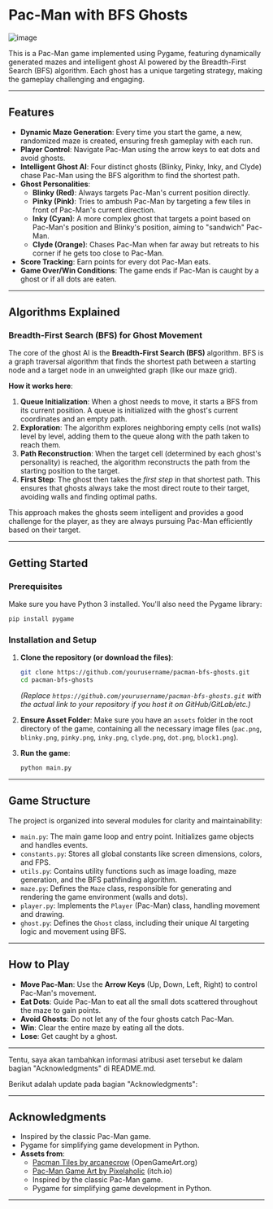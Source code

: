 # Pac-Man with BFS Ghosts

![image](https://github.com/user-attachments/assets/66d6cb76-4d6a-476d-a0be-31b1610feecd)


This is a Pac-Man game implemented using Pygame, featuring dynamically generated mazes and intelligent ghost AI powered by the Breadth-First Search (BFS) algorithm. Each ghost has a unique targeting strategy, making the gameplay challenging and engaging.

-----

## Features

  * **Dynamic Maze Generation**: Every time you start the game, a new, randomized maze is created, ensuring fresh gameplay with each run.
  * **Player Control**: Navigate Pac-Man using the arrow keys to eat dots and avoid ghosts.
  * **Intelligent Ghost AI**: Four distinct ghosts (Blinky, Pinky, Inky, and Clyde) chase Pac-Man using the BFS algorithm to find the shortest path.
  * **Ghost Personalities**:
      * **Blinky (Red)**: Always targets Pac-Man's current position directly.
      * **Pinky (Pink)**: Tries to ambush Pac-Man by targeting a few tiles in front of Pac-Man's current direction.
      * **Inky (Cyan)**: A more complex ghost that targets a point based on Pac-Man's position and Blinky's position, aiming to "sandwich" Pac-Man.
      * **Clyde (Orange)**: Chases Pac-Man when far away but retreats to his corner if he gets too close to Pac-Man.
  * **Score Tracking**: Earn points for every dot Pac-Man eats.
  * **Game Over/Win Conditions**: The game ends if Pac-Man is caught by a ghost or if all dots are eaten.

-----

## Algorithms Explained

### Breadth-First Search (BFS) for Ghost Movement

The core of the ghost AI is the **Breadth-First Search (BFS)** algorithm. BFS is a graph traversal algorithm that finds the shortest path between a starting node and a target node in an unweighted graph (like our maze grid).

**How it works here**:

1.  **Queue Initialization**: When a ghost needs to move, it starts a BFS from its current position. A queue is initialized with the ghost's current coordinates and an empty path.
2.  **Exploration**: The algorithm explores neighboring empty cells (not walls) level by level, adding them to the queue along with the path taken to reach them.
3.  **Path Reconstruction**: When the target cell (determined by each ghost's personality) is reached, the algorithm reconstructs the path from the starting position to the target.
4.  **First Step**: The ghost then takes the *first step* in that shortest path. This ensures that ghosts always take the most direct route to their target, avoiding walls and finding optimal paths.

This approach makes the ghosts seem intelligent and provides a good challenge for the player, as they are always pursuing Pac-Man efficiently based on their target.

-----

## Getting Started

### Prerequisites

Make sure you have Python 3 installed. You'll also need the Pygame library:

```bash
pip install pygame
```

### Installation and Setup

1.  **Clone the repository (or download the files)**:

    ```bash
    git clone https://github.com/yourusername/pacman-bfs-ghosts.git
    cd pacman-bfs-ghosts
    ```

    *(Replace `https://github.com/yourusername/pacman-bfs-ghosts.git` with the actual link to your repository if you host it on GitHub/GitLab/etc.)*

2.  **Ensure Asset Folder**: Make sure you have an `assets` folder in the root directory of the game, containing all the necessary image files (`pac.png`, `blinky.png`, `pinky.png`, `inky.png`, `clyde.png`, `dot.png`, `block1.png`).

3.  **Run the game**:

    ```bash
    python main.py
    ```

-----

## Game Structure

The project is organized into several modules for clarity and maintainability:

  * `main.py`: The main game loop and entry point. Initializes game objects and handles events.
  * `constants.py`: Stores all global constants like screen dimensions, colors, and FPS.
  * `utils.py`: Contains utility functions such as image loading, maze generation, and the BFS pathfinding algorithm.
  * `maze.py`: Defines the `Maze` class, responsible for generating and rendering the game environment (walls and dots).
  * `player.py`: Implements the `Player` (Pac-Man) class, handling movement and drawing.
  * `ghost.py`: Defines the `Ghost` class, including their unique AI targeting logic and movement using BFS.

-----

## How to Play

  * **Move Pac-Man**: Use the **Arrow Keys** (Up, Down, Left, Right) to control Pac-Man's movement.
  * **Eat Dots**: Guide Pac-Man to eat all the small dots scattered throughout the maze to gain points.
  * **Avoid Ghosts**: Do not let any of the four ghosts catch Pac-Man.
  * **Win**: Clear the entire maze by eating all the dots.
  * **Lose**: Get caught by a ghost.
-----


Tentu, saya akan tambahkan informasi atribusi aset tersebut ke dalam bagian "Acknowledgments" di README.md.

Berikut adalah update pada bagian "Acknowledgments":

---

## Acknowledgments

* Inspired by the classic Pac-Man game.
* Pygame for simplifying game development in Python.
* **Assets from**:
    * [Pacman Tiles by arcanecrow](https://opengameart.org/content/pacman-tiles) (OpenGameArt.org)
    * [Pac-Man Game Art by Pixelaholic](https://pixelaholic.itch.io/pac-man-game-art) (itch.io)
    * Inspired by the classic Pac-Man game.
    * Pygame for simplifying game development in Python.

-----
